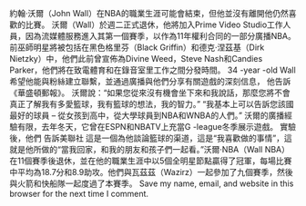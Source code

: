 約翰·沃爾（John Wall）在NBA的職業生涯可能會結束，但他並沒有離開他仍然喜歡的比賽。 沃爾（Wall）於週二正式退休，他將加入Prime Video Studio工作人員，因為流媒體服務進入其第一個賽季，以作為11年權利合同的一部分廣播NBA。 前巫師明星將被包括在黑色格里芬（Black Griffin）和德克·涅茲基（Dirk Nietzky）中，他們此前曾宣佈為Divine Weed，Steve Nash和Candies Parker，他們將在致電體育和在錄音室里工作之間分發時間。 34 -year -old Wall希望他能與粉絲建立聯繫，並通過廣播與他們分享有關遊戲的深刻信息， 他告訴《華盛頓郵報》。 沃爾說：“如果您從來沒有機會坐下來和我說話，那麼您將不會真正了解我有多愛籃球，我有籃球的想法，我的智力。” “我基本上可以告訴您該國最好的球員 – 從女孩到高中，從大學球員到NBA和WNBA的人們。” 沃爾的廣播經驗有限，去年冬天，它曾在ESPN和NBATV上充當G -league冬季展示遊戲。 實驗後，他們 告訴美聯社 這是一個為他談論籃球的渠道，這是“我喜歡做的事情”，這就是他所做的“當我回家，和我的朋友和孩子們一起看。”沃爾·NBA（Wall NBA）在11個賽季後退休，並在他的職業生涯中以5個全明星節點贏得了冠軍，每場比賽中平均為18.7分和8.9助攻。他們與瓦茲茲（Wazirz）一起參加了九個賽季，然後與火箭和快船隊一起度過了本賽季。 Save my name, email, and website in this browser for the next time I comment.
